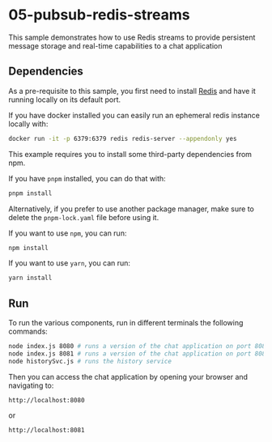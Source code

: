 # 05-pubsub-redis-streams

This sample demonstrates how to use Redis streams to provide persistent message
storage and real-time capabilities to a chat application

## Dependencies

As a pre-requisite to this sample, you first need to install
[Redis](http://redis.io/download) and have it running locally on its default
port.

If you have docker installed you can easily run an ephemeral redis instance
locally with:

```bash
docker run -it -p 6379:6379 redis redis-server --appendonly yes
```

This example requires you to install some third-party dependencies from npm.

If you have `pnpm` installed, you can do that with:

```bash
pnpm install
```

Alternatively, if you prefer to use another package manager, make sure to delete
the `pnpm-lock.yaml` file before using it.

If you want to use `npm`, you can run:

```bash
npm install
```

If you want to use `yarn`, you can run:

```bash
yarn install
```

## Run

To run the various components, run in different terminals the following
commands:

```bash
node index.js 8080 # runs a version of the chat application on port 8080
node index.js 8081 # runs a version of the chat application on port 8081
node historySvc.js # runs the history service
```

Then you can access the chat application by opening your browser and navigating
to:

```
http://localhost:8080
```

or

```
http://localhost:8081
```
